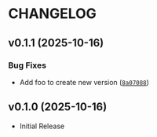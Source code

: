 # CHANGELOG

<!-- version list -->

## v0.1.1 (2025-10-16)

### Bug Fixes

- Add foo to create new version
  ([`8a07088`](https://github.com/FrankHennige/htmx-components/commit/8a07088cc38e3a4f544ed796df7929a675a84397))


## v0.1.0 (2025-10-16)

- Initial Release
